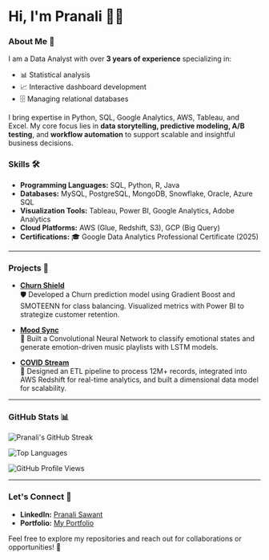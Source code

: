 # Hi, I'm Pranali 👋✨

### About Me 💼

I am a Data Analyst with over **3 years of experience** specializing in:
- 📊 Statistical analysis
- 📈 Interactive dashboard development
- 🗄️ Managing relational databases

I bring expertise in Python, SQL, Google Analytics, AWS, Tableau, and Excel. My core focus lies in **data storytelling, predictive modeling, A/B testing**, and **workflow automation** to support scalable and insightful business decisions.

### Skills 🛠️
- **Programming Languages:** SQL, Python, R, Java  
- **Databases:** MySQL, PostgreSQL, MongoDB, Snowflake, Oracle, Azure SQL  
- **Visualization Tools:** Tableau, Power BI, Google Analytics, Adobe Analytics  
- **Cloud Platforms:** AWS (Glue, Redshift, S3), GCP (Big Query)  
- **Certifications:** 🎓 Google Data Analytics Professional Certificate (2025)  

---

### Projects 🚀

- **[Churn Shield](https://github.com/PranaliSawant1211/Customer-Churn-Analysis)**  
  🛡️ Developed a Churn prediction model using Gradient Boost and SMOTEENN for class balancing. Visualized metrics with Power BI to strategize customer retention.  

- **[Mood Sync](https://github.com/PranaliSawant1211/Mood_Based_Music_Player_DeepLearning_Project)**  
  🎵 Built a Convolutional Neural Network to classify emotional states and generate emotion-driven music playlists with LSTM models.  

- **[COVID Stream](https://github.com/PranaliSawant1211/COVID-STREAM-End-to-End-ETL-pipeline)**  
  🦠 Designed an ETL pipeline to process 12M+ records, integrated into AWS Redshift for real-time analytics, and built a dimensional data model for scalability.  

---

### GitHub Stats 📊

![Pranali's GitHub Streak](https://github-readme-streak-stats.herokuapp.com/?user=PranaliSawant1211&theme=light)  

![Top Languages](https://github-readme-stats.vercel.app/api/top-langs/?username=PranaliSawant1211&layout=compact&theme=light)  

![GitHub Profile Views](https://komarev.com/ghpvc/?username=PranaliSawant1211&color=brightgreen)

---

### Let's Connect 🤝

- **LinkedIn:** [Pranali Sawant](https://www.linkedin.com/in/pranali-sawant-b99527206/)  
- **Portfolio:** [My Portfolio](https://pranalisawant1211.github.io/)  

Feel free to explore my repositories and reach out for collaborations or opportunities! 🌟
